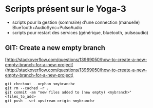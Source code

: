 # Scripts présent sur le Yoga-3

* scripts pour la gestion (sommaire) d'une connection (manuelle) BlueTooth+AudioSync+PulseAudio
* scripts pour restart des services (générique, bluetooth, pulseaudio)

## GIT: Create a new empty branch
[http://stackoverflow.com/questions/13969050/how-to-create-a-new-empty-branch-for-a-new-project](http://stackoverflow.com/questions/13969050/how-to-create-a-new-empty-branch-for-a-new-project)

```git
git checkout --orphan <mybranch>
git rm --cached -r .
git commit -am "new files added to (new empty) <mybranch>" <files_to_add>
git push --set-upstream origin <mybranch>
```